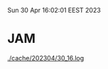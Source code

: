 Sun 30 Apr 16:02:01 EEST 2023
# JAM
<a href='./cache/202304/30_16.log'>./cache/202304/30_16.log</a>

